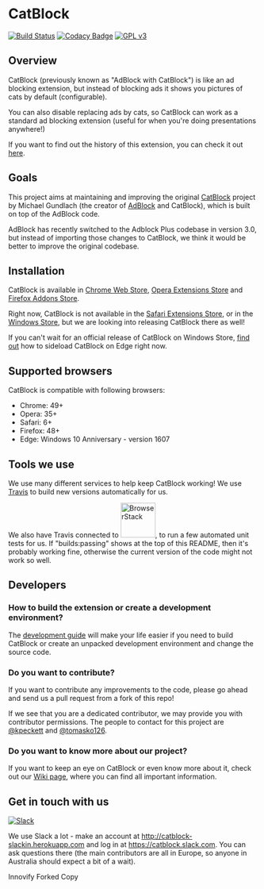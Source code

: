 CatBlock
========
[![Build Status](https://travis-ci.org/CatBlock/catblock.svg?branch=master)](https://travis-ci.org/CatBlock/catblock)
[![Codacy Badge](https://api.codacy.com/project/badge/Grade/cc8d000f77bb427caa8b0293d9b5d225)](https://www.codacy.com/app/tomastaro/catblock?utm_source=github.com&amp;utm_medium=referral&amp;utm_content=CatBlock/catblock&amp;utm_campaign=Badge_Grade)
[![GPL v3](https://img.shields.io/badge/License-GPLv3-blue.svg)](https://github.com/CatBlock/catblock/blob/master/LICENSE.txt)

## Overview
CatBlock (previously known as "AdBlock with CatBlock") is like an ad blocking extension, but instead of blocking ads it shows you pictures of cats by default (configurable).

You can also disable replacing ads by cats, so CatBlock can work as a standard ad blocking extension (useful for when you're doing presentations anywhere!)

If you want to find out the history of this extension, you can check it out [here](https://github.com/CatBlock/catblock/wiki/History).

## Goals
This project aims at maintaining and improving the original [CatBlock](http://catblock.getadblock.com) project by Michael Gundlach (the creator of [AdBlock](https://getadblock.com) and CatBlock), which is built on top of the AdBlock code.

AdBlock has recently switched to the Adblock Plus codebase in version 3.0, but instead of importing those changes to CatBlock, we think it would be better to improve the original codebase.

## Installation
CatBlock is available in [Chrome Web Store](https://chrome.google.com/webstore/detail/catblock/mdcgnhlfpnbeieiiccmebgkfdebafodo),
[Opera Extensions Store](https://addons.opera.com/sk/extensions/details/catblock/?display=en) and [Firefox Addons Store](https://addons.mozilla.org/en/firefox/addon/adblock-with-catblock/).

Right now, CatBlock is not available in the [Safari Extensions Store](https://safari-extensions.apple.com), or in the [Windows Store](https://www.microsoft.com/en-us/windows/windows-10-apps), but we are looking into releasing CatBlock there as well!

If you can't wait for an official release of CatBlock on Windows Store, [find out](https://github.com/CatBlock/catblock/wiki/Building-the-extension#in-microsoft-edge) how to sideload CatBlock on Edge right now.

## Supported browsers
CatBlock is compatible with following browsers:
- Chrome: 49+
- Opera: 35+
- Safari: 6+
- Firefox: 48+
- Edge: Windows 10 Anniversary - version 1607

## Tools we use
We use many different services to help keep CatBlock working! We use [Travis](http://travis-ci.org) to build new versions automatically for us.

We also have Travis connected to <a href="https://browserstack.com"><img src="https://bstacksupport.zendesk.com/attachments/token/q3lgvdc6t3gMJfqDUFkqsMgrP/?name=Logo-01.svg" alt="BrowserStack" width=70 href="https://browserstack.com"/></a>, to run a few automated unit tests for us. If "builds:passing" shows at the top of this README, then it's probably working fine, otherwise the current version of the code might not work so well.

## Developers

### How to build the extension or create a development environment?
The [development guide](https://github.com/CatBlock/catblock/wiki/Building-the-extension) will make your life easier if you need to build CatBlock or create an unpacked development environment and change the source code.

### Do you want to contribute?
If you want to contribute any improvements to the code, please go ahead and send us a pull request from a fork of this repo!

If we see that you are a dedicated contributor, we may provide you with contributor permissions.
The people to contact for this project are [@kpeckett](https://github.com/kpeckett) and [@tomasko126](https://github.com/tomasko126).

### Do you want to know more about our project?
If you want to keep an eye on CatBlock or even know more about it, check out our [Wiki page](https://github.com/CatBlock/catblock/wiki), where you can find all important information.

## Get in touch with us
[![Slack](http://catblock-slackin.herokuapp.com/badge.svg)](http://catblock-slackin.herokuapp.com)

We use Slack a lot - make an account at <http://catblock-slackin.herokuapp.com> and log in at <https://catblock.slack.com>. You can ask questions there (the main contributors are all in Europe, so anyone in Australia should expect a bit of a wait).

Innovify Forked Copy
